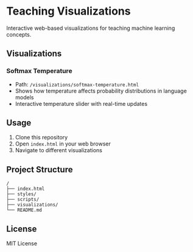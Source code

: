 # Teaching Visualizations

Interactive web-based visualizations for teaching machine learning concepts.

## Visualizations

### Softmax Temperature
- Path: `/visualizations/softmax-temperature.html`
- Shows how temperature affects probability distributions in language models
- Interactive temperature slider with real-time updates

## Usage

1. Clone this repository
2. Open `index.html` in your web browser
3. Navigate to different visualizations

## Project Structure

```
/
├── index.html
├── styles/
├── scripts/
├── visualizations/
└── README.md
```

## License

MIT License